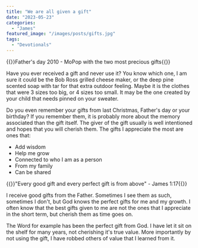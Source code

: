 ```yaml
---
title: "We are all given a gift"
date: "2023-05-23"
categories: 
  - "James"
featured_image: "/images/posts/gifts.jpg"
tags: 
  - "Devotionals"
---
```

{{<featuredimage>}}Father's day 2010 - MoPop with the two most precious gifts{{</featuredimage>}}

Have you ever received a gift and never use it?  You know which one, I am sure it could be the Bob Ross grilled cheese maker, or the deep pine scented soap with tar for that extra outdoor feeling. Maybe it is the clothes that were 3 sizes too big, or 4 sizes too small.  It may be the one created by your child that needs pinned on your sweater.  

Do you even remember your gifts from last Christmas, Father's day or your birthday?  If you remember them, it is probably more about the memory associated than the gift itself.  The giver of the gift usually is well intentioned and hopes that you will cherish them.  The gifts I appreciate the most are ones that:

* Add wisdom
* Help me grow
* Connected to who I am as a person
* From my family
* Can be shared

{{<callout>}}"Every good gift and every perfect gift is from above" - James 1:17{{</callout>}}

I receive good gifts from the Father.  Sometimes I see them as such, sometimes I don't, but God knows the perfect gifts for me and my growth.  I often know that the best gifts given to me are not the ones that I appreciate in the short term, but cherish them as time goes on.

The Word for example has been the perfect gift from God.  I have let it sit on the shelf for many years, not cherishing it's true value.  More importantly by not using the gift, I have robbed others of value that I learned from it.